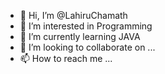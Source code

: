 - 👋 Hi, I’m @LahiruChamath
- 👀 I’m interested in Programming
- 🌱 I’m currently learning JAVA
- 💞️ I’m looking to collaborate on ...
- 📫 How to reach me ...

<!---
Hi,I'm Lahiru Chamath. I'm an undergraduate Software Engineering student.
--->

